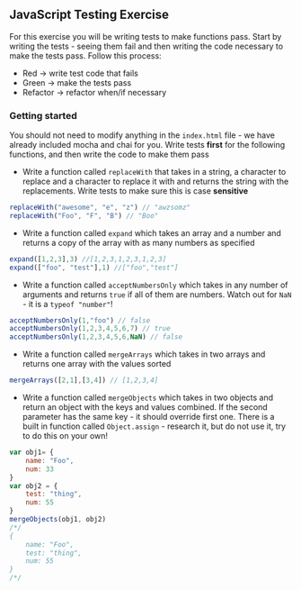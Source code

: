 ## JavaScript Testing Exercise

For this exercise you will be writing tests to make functions pass. Start by writing the tests - seeing them fail and then writing the code necessary to make the tests pass. Follow this process:

- Red -> write test code that fails
- Green -> make the tests pass
- Refactor -> refactor when/if necessary

### Getting started

You should not need to modify anything in the `index.html` file - we have already included mocha and chai for you. Write tests **first** for the following functions, and then write the code to make them pass

- Write a function called `replaceWith` that takes in a string, a character to replace and a character to replace it with and returns the string with the replacements. Write tests to make sure this is case **sensitive**

```javascript
replaceWith("awesome", "e", "z") // "awzsomz"
replaceWith("Foo", "F", "B") // "Boo"
```

- Write a function called `expand` which takes an array and a number and returns a copy of the array with as many numbers as specified

```javascript
expand([1,2,3],3) //[1,2,3,1,2,3,1,2,3]
expand(["foo", "test"],1) //["foo","test"]
```

- Write a function called `acceptNumbersOnly` which takes in any number of arguments and returns `true` if all of them are numbers. Watch out for `NaN` - it is a `typeof "number"`!

```javascript
acceptNumbersOnly(1,"foo") // false
acceptNumbersOnly(1,2,3,4,5,6,7) // true
acceptNumbersOnly(1,2,3,4,5,6,NaN) // false
```

- Write a function called `mergeArrays` which takes in two arrays and returns one array with the values sorted

```javascript
mergeArrays([2,1],[3,4]) // [1,2,3,4]
```

- Write a function called `mergeObjects` which takes in two objects and return an object with the keys and values combined. If the second parameter has the same key - it should override first one. There is a built in function called `Object.assign` - research it, but do not use it, try to do this on your own!

```javascript
var obj1= {
    name: "Foo",
    num: 33
}
var obj2 = {
    test: "thing",
    num: 55
}
mergeObjects(obj1, obj2) 
/*/
{
    name: "Foo",
    test: "thing",
    num: 55
}
/*/
```



